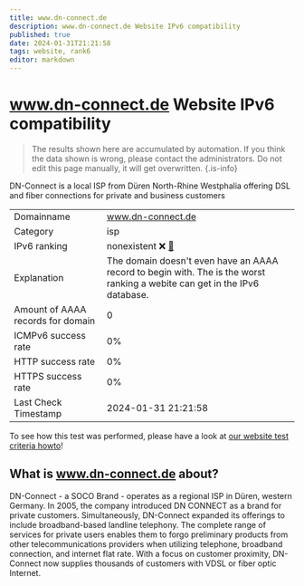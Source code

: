 ```yaml
---
title: www.dn-connect.de
description: www.dn-connect.de Website IPv6 compatibility
published: true
date: 2024-01-31T21:21:58
tags: website, rank6
editor: markdown
---
```


# www.dn-connect.de Website IPv6 compatibility

> The results shown here are accumulated by automation. If you think the data shown is wrong, please contact the administrators. 
> Do not edit this page manually, it will get overwritten.
{.is-info}

DN-Connect is a local ISP from Düren North-Rhine Westphalia offering DSL and fiber connections for private and business customers


|   |   |
| - | - |
| Domainname | www.dn-connect.de
| Category | isp |
| IPv6 ranking | nonexistent :x: [🔗](/howto/ranking) |
| Explanation | The domain doesn't even have an AAAA record to begin with. The is the worst ranking a webite can get in the IPv6 database. |
| Amount of AAAA records for domain | 0 |
| ICMPv6 success rate | 0%|
| HTTP success rate | 0% |
| HTTPS success rate | 0% |
| Last Check Timestamp | 2024-01-31 21:21:58 |

To see how this test was performed, please have a look at [our website test criteria howto](/howto/testcriteria/website)!


## What is www.dn-connect.de about?
DN-Connect - a SOCO Brand - operates as a regional ISP in Düren, western Germany. In 2005, the company introduced DN CONNECT as a brand for private customers. Simultaneously, DN-Connect expanded its offerings to include broadband-based landline telephony. The complete range of services for private users enables them to forgo preliminary products from other telecommunications providers when utilizing telephone, broadband connection, and internet flat rate. With a focus on customer proximity, DN-Connect now supplies thousands of customers with VDSL or fiber optic Internet.


